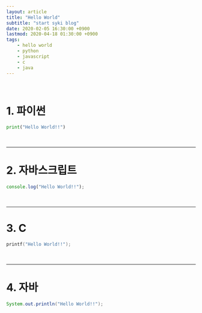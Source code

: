 ```yaml
---
layout: article
title: "Hello World"
subtitle: "start syki blog"
date: 2020-02-05 16:30:00 +0900
lastmod: 2020-04-18 01:30:00 +0900
tags: 
    - hello world
    - python
    - javascript
    - c
    - java
---
```


<br>

# 1. 파이썬

```python
print("Hello World!!")
```

<br>

***

# 2. 자바스크립트

~~~javascript
console.log("Hello World!!");
~~~

<br>

***

# 3. C

```c
printf("Hello World!!");
```

<br>

***

# 4. 자바

```java
System.out.println("Hello World!!");
```

<br><br><br><br>